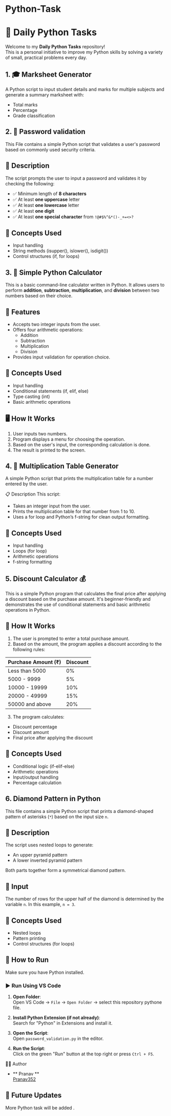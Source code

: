 # Python-Task

# 🐍 Daily Python Tasks

Welcome to my **Daily Python Tasks** repository!  
This is a personal initiative to improve my Python skills by solving a variety of small, practical problems every day.


## 1. 🎓 Marksheet Generator
A Python script to input student details and marks for multiple subjects and generate a summary marksheet with:
- Total marks
- Percentage
- Grade classification

## 2. 🔐 Password validation

This File contains a simple Python script that validates a user's password based on commonly used security criteria.

## 📌 Description

The script prompts the user to input a password and validates it by checking the following:

  - ✅ Minimum length of **8 characters**
  - ✅ At least **one uppercase** letter
  - ✅ At least **one lowercase** letter
  - ✅ At least **one digit**
  - ✅ At least **one special character** from `!@#$%^&*()-_+=<>?`

## 🧠 Concepts Used
  - Input handling
  -  String methods (isupper(), islower(), isdigit())
  -  Control structures (if, for loops)


## 3. 🧮 Simple Python Calculator

This is a basic command-line calculator written in Python. It allows users to perform **addition**, **subtraction**, **multiplication**, and **division** between two numbers based on their choice.

## 📌 Features

- Accepts two integer inputs from the user.
- Offers four arithmetic operations:
  - Addition
  - Subtraction
  - Multiplication
  - Division
- Provides input validation for operation choice.

## 🧠 Concepts Used
  - Input handling
  - Conditional statements (if, elif, else)
  - Type casting (int)
  - Basic arithmetic operations

## 🖥️ How It Works

1. User inputs two numbers.
2. Program displays a menu for choosing the operation.
3. Based on the user's input, the corresponding calculation is done.
4. The result is printed to the screen.

## 4. 🔢 Multiplication Table Generator
A simple Python script that prints the multiplication table for a number entered by the user.

📋 Description
  This script:

   - Takes an integer input from the user.
   - Prints the multiplication table for that number from 1 to 10.
   - Uses a for loop and Python’s f-string for clean output formatting.

## 🧠 Concepts Used
  - Input handling
  - Loops (for loop)
  - Arithmetic operations
  - f-string formatting

## 5. Discount Calculator 💰

This is a simple Python program that calculates the final price after applying a discount based on the purchase amount. It's beginner-friendly and demonstrates the use of conditional statements and basic arithmetic operations in Python.

  ## 🚀 How It Works

  1. The user is prompted to enter a total purchase amount.
  2. Based on the amount, the program applies a discount according to the following rules:

  | Purchase Amount (₹) | Discount |
  |---------------------|----------|
  | Less than 5000      | 0%       |
  | 5000 - 9999         | 5%       |
  | 10000 - 19999       | 10%      |
  | 20000 - 49999       | 15%      |
  | 50000 and above     | 20%      |

  3. The program calculates:
   - Discount percentage
   - Discount amount
   - Final price after applying the discount

## 🧠 Concepts Used
  - Conditional logic (if-elif-else)
  - Arithmetic operations
  - Input/output handling
  - Percentage calculation
  
## 6. Diamond Pattern in Python

  This file contains a simple Python script that prints a diamond-shaped pattern of asterisks (`*`) based on the input size `n`.

  ## 📌 Description

  The script uses nested loops to generate:

  - An upper pyramid pattern
  - A lower inverted pyramid pattern

  Both parts together form a symmetrical diamond pattern.

  ## 🧮 Input

  The number of rows for the upper half of the diamond is determined by the variable `n`. In this example, `n = 3`.

  ## 🧠 Concepts Used
   -  Nested loops
  -  Pattern printing
  -  Control structures (for loops)


## 🚀 How to Run

Make sure you have Python installed. 

### ▶️ Run Using **VS Code**

1. **Open Folder**:  
   Open VS Code → `File` → `Open Folder` → select this repository pythone file.

2. **Install Python Extension (if not already)**:  
   Search for "Python" in Extensions and install it.

3. **Open the Script**:  
   Open `password_validation.py` in the editor.

4. **Run the Script**:  
   Click on the green "Run" button at the top right or press `Ctrl + F5`.
   
🙋‍♂️ Author
  - ** Pranav **  
    [Pranav352](https://github.com/Pranav352) 
 
## 📅 Future Updates
More Python task will be added .


